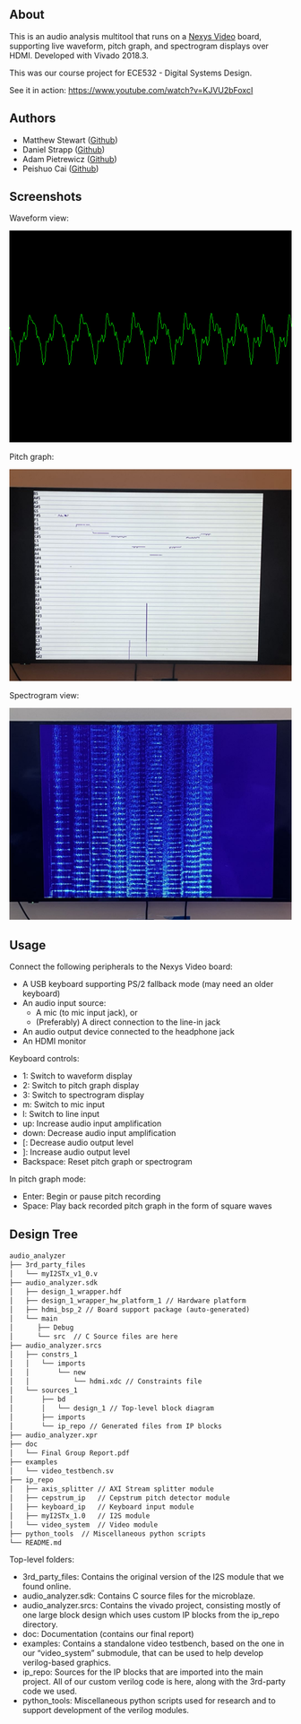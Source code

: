 ## About

This is an audio analysis multitool that runs on a [Nexys Video](https://digilent.com/shop/nexys-video-artix-7-fpga-trainer-board-for-multimedia-applications/) board, 
supporting live waveform, pitch graph, and spectrogram displays over HDMI. Developed with Vivado
2018.3.

This was our course project for ECE532 - Digital Systems Design.

See it in action: https://www.youtube.com/watch?v=KJVU2bFoxcI

## Authors

* Matthew Stewart ([Github](https://github.com/Stewmath))
* Daniel Strapp ([Github](https://github.com/Dan2100))
* Adam Pietrewicz ([Github](https://github.com/pietrea2))
* Peishuo Cai ([Github](https://github.com/PeishuoCai))

## Screenshots

Waveform view:

![](screenshots/waveform.png)

Pitch graph:

![](screenshots/pitch_graph.png)

Spectrogram view:

![](screenshots/spectrogram.png)

## Usage

Connect the following peripherals to the Nexys Video board:

* A USB keyboard supporting PS/2 fallback mode (may need an older keyboard)
* An audio input source:
    * A mic (to mic input jack), or
    * (Preferably) A direct connection to the line-in jack
* An audio output device connected to the headphone jack
* An HDMI monitor

Keyboard controls:
* 1: Switch to waveform display
* 2: Switch to pitch graph display
* 3: Switch to spectrogram display
* m: Switch to mic input
* l: Switch to line input
* up: Increase audio input amplification
* down: Decrease audio input amplification
* [: Decrease audio output level
* ]: Increase audio output level
* Backspace: Reset pitch graph or spectrogram

In pitch graph mode:
* Enter: Begin or pause pitch recording
* Space: Play back recorded pitch graph in the form of square waves

## Design Tree

```
audio_analyzer
├── 3rd_party_files
│   └── myI2STx_v1_0.v
├── audio_analyzer.sdk
│   ├── design_1_wrapper.hdf
│   ├── design_1_wrapper_hw_platform_1 // Hardware platform
│   ├── hdmi_bsp_2 // Board support package (auto-generated)
│   └── main
│	   ├── Debug
│	   └── src	// C Source files are here
├── audio_analyzer.srcs
│   ├── constrs_1
│   │   └── imports
│   │   	└── new
│   │       	└── hdmi.xdc // Constraints file
│   └── sources_1
│   	├── bd
│   	│   └── design_1 // Top-level block diagram
│   	├── imports
│   	└── ip_repo // Generated files from IP blocks
├── audio_analyzer.xpr
├── doc
│   └── Final Group Report.pdf
├── examples
│   └── video_testbench.sv
├── ip_repo
│   ├── axis_splitter // AXI Stream splitter module
│   ├── cepstrum_ip   // Cepstrum pitch detector module
│   ├── keyboard_ip   // Keyboard input module
│   ├── myI2STx_1.0   // I2S module
│   └── video_system  // Video module
├── python_tools  // Miscellaneous python scripts
└── README.md
```

Top-level folders:
* 3rd\_party\_files: Contains the original version of the I2S module that we found online.
* audio\_analyzer.sdk: Contains C source files for the microblaze.
* audio\_analyzer.srcs: Contains the vivado project, consisting mostly of one large block design which uses custom IP blocks from the ip\_repo directory.
* doc: Documentation (contains our final report)
* examples: Contains a standalone video testbench, based on the one in our “video\_system” submodule, that can be used to help develop verilog-based graphics.
* ip\_repo: Sources for the IP blocks that are imported into the main project. All of our custom verilog code is here, along with the 3rd-party code we used.
* python\_tools: Miscellaneous python scripts used for research and to support development of the verilog modules.
